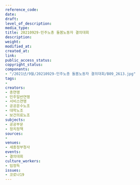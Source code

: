 ```yaml
---
reference_code: 
date: 
draft: 
level_of_description: 
media_type: 
title: 20210929-민주노총 돌봄노동자 결의대회
description: 
weight: 
modified_at: 
created_at: 
link: 
public_access_status: 
copyright_status: 
components:
- "/2021년/9월/20210929-민주노총 돌봄노동자 결의대회/B09_2613.jpg"
tags:
- 
creators:
- 총연맹
- 민주일반연맹
- 서비스연맹
- 공공운수노조
- 대학노조
- 보건의료노조
subjects:
- 공공부문
- 정치정책
sources:
- 
venues:
- 세종정부청사
events:
- 결의대회
culture_workers:
- 임정득
issues:
- 코로나19
---
```

